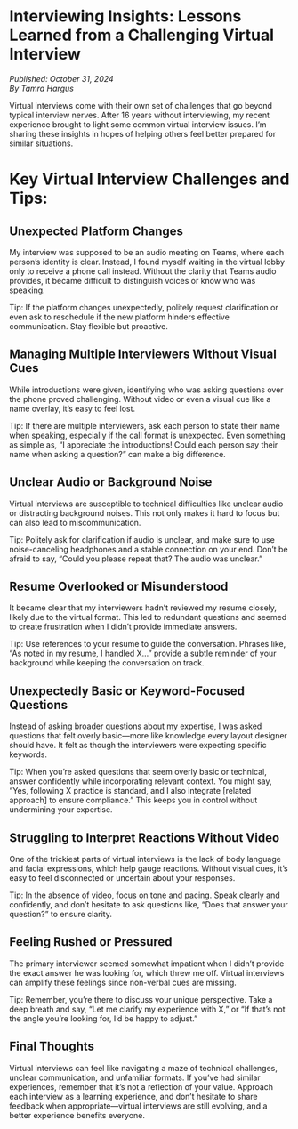 # Interviewing Insights: Lessons Learned from a Challenging Virtual Interview


*Published: October 31, 2024*  
*By Tamra Hargus*

Virtual interviews come with their own set of challenges that go beyond typical interview nerves. After 16 years without interviewing, my recent experience brought to light some common virtual interview issues. I’m sharing these insights in hopes of helping others feel better prepared for similar situations.


# Key Virtual Interview Challenges and Tips:


## Unexpected Platform Changes 

My interview was supposed to be an audio meeting on Teams, where each person’s identity is clear. Instead, I found myself waiting in the virtual lobby only to receive a phone call instead. Without the clarity that Teams audio provides, it became difficult to distinguish voices or know who was speaking. 

Tip: If the platform changes unexpectedly, politely request clarification or even ask to reschedule if the new platform hinders effective communication. Stay flexible but proactive.


## Managing Multiple Interviewers Without Visual Cues 

While introductions were given, identifying who was asking questions over the phone proved challenging. Without video or even a visual cue like a name overlay, it’s easy to feel lost. 

Tip: If there are multiple interviewers, ask each person to state their name when speaking, especially if the call format is unexpected. Even something as simple as, “I appreciate the introductions! Could each person say their name when asking a question?” can make a big difference.


## Unclear Audio or Background Noise 

Virtual interviews are susceptible to technical difficulties like unclear audio or distracting background noises. This not only makes it hard to focus but can also lead to miscommunication. 

Tip: Politely ask for clarification if audio is unclear, and make sure to use noise-canceling headphones and a stable connection on your end. Don’t be afraid to say, “Could you please repeat that? The audio was unclear.”


## Resume Overlooked or Misunderstood 

It became clear that my interviewers hadn’t reviewed my resume closely, likely due to the virtual format. This led to redundant questions and seemed to create frustration when I didn’t provide immediate answers. 

Tip: Use references to your resume to guide the conversation. Phrases like, “As noted in my resume, I handled X…” provide a subtle reminder of your background while keeping the conversation on track.


## Unexpectedly Basic or Keyword-Focused Questions 

Instead of asking broader questions about my expertise, I was asked questions that felt overly basic—more like knowledge every layout designer should have. It felt as though the interviewers were expecting specific keywords. 

Tip: When you’re asked questions that seem overly basic or technical, answer confidently while incorporating relevant context. You might say, “Yes, following X practice is standard, and I also integrate [related approach] to ensure compliance.” This keeps you in control without undermining your expertise.


## Struggling to Interpret Reactions Without Video 

One of the trickiest parts of virtual interviews is the lack of body language and facial expressions, which help gauge reactions. Without visual cues, it’s easy to feel disconnected or uncertain about your responses. 

Tip: In the absence of video, focus on tone and pacing. Speak clearly and confidently, and don’t hesitate to ask questions like, “Does that answer your question?” to ensure clarity.


## Feeling Rushed or Pressured

The primary interviewer seemed somewhat impatient when I didn’t provide the exact answer he was looking for, which threw me off. Virtual interviews can amplify these feelings since non-verbal cues are missing.

Tip: Remember, you’re there to discuss your unique perspective. Take a deep breath and say, “Let me clarify my experience with X,” or “If that’s not the angle you’re looking for, I’d be happy to adjust.”


## Final Thoughts

Virtual interviews can feel like navigating a maze of technical challenges, unclear communication, and unfamiliar formats. If you’ve had similar experiences, remember that it’s not a reflection of your value. Approach each interview as a learning experience, and don’t hesitate to share feedback when appropriate—virtual interviews are still evolving, and a better experience benefits everyone.
